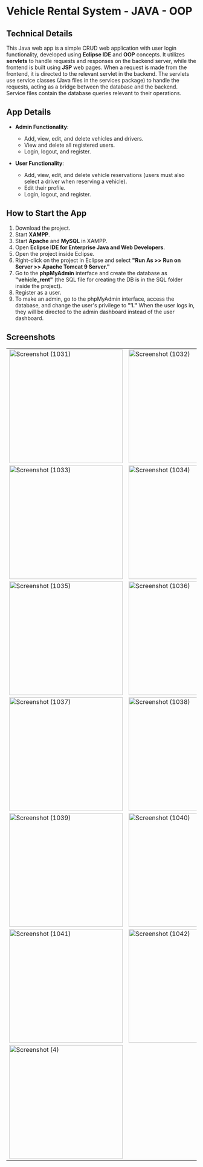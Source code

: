 # Vehicle Rental System - JAVA - OOP

## Technical Details
This Java web app is a simple CRUD web application with user login functionality, developed using **Eclipse IDE** and **OOP** concepts. It utilizes **servlets** to handle requests and responses on the backend server, while the frontend is built using **JSP** web pages. When a request is made from the frontend, it is directed to the relevant servlet in the backend. The servlets use service classes (Java files in the services package) to handle the requests, acting as a bridge between the database and the backend. Service files contain the database queries relevant to their operations.

## App Details
- **Admin Functionality**:
  - Add, view, edit, and delete vehicles and drivers.
  - View and delete all registered users.
  - Login, logout, and register.

- **User Functionality**:
  - Add, view, edit, and delete vehicle reservations (users must also select a driver when reserving a vehicle).
  - Edit their profile.
  - Login, logout, and register.

## How to Start the App
1. Download the project.
2. Start **XAMPP**.
3. Start **Apache** and **MySQL** in XAMPP.
4. Open **Eclipse IDE for Enterprise Java and Web Developers**.
5. Open the project inside Eclipse.
6. Right-click on the project in Eclipse and select **"Run As >> Run on Server >> Apache Tomcat 9 Server."**
7. Go to the **phpMyAdmin** interface and create the database as **"vehicle_rent"** (the SQL file for creating the DB is in the SQL folder inside the project).
8. Register as a user.
9. To make an admin, go to the phpMyAdmin interface, access the database, and change the user's privilege to **"1."** When the user logs in, they will be directed to the admin dashboard instead of the user dashboard.

## Screenshots
<table>
  <tr>
    <td><img src="https://github.com/user-attachments/assets/24569d7b-ea34-451f-8e73-b3dff72ab0d3" alt="Screenshot (1031)" width="300"></td>
    <td><img src="https://github.com/user-attachments/assets/28d400f3-03e9-4d06-8716-a240d06271c2" alt="Screenshot (1032)" width="300"></td>
  </tr>
  <tr>
    <td><img src="https://github.com/user-attachments/assets/3eee2fdb-0ee6-4f4f-9bc8-0442d1f46d83" alt="Screenshot (1033)" width="300"></td>
    <td><img src="https://github.com/user-attachments/assets/65da86f8-2e60-4e72-8d40-71bc5b8fb9fa" alt="Screenshot (1034)" width="300"></td>
  </tr>
  <tr>
    <td><img src="https://github.com/user-attachments/assets/31448311-0ed5-48c0-b209-d1af14d4acfb" alt="Screenshot (1035)" width="300"></td>
    <td><img src="https://github.com/user-attachments/assets/22064790-5a13-41ec-9ded-a098e7a1ebd7" alt="Screenshot (1036)" width="300"></td>
  </tr>
  <tr>
    <td><img src="https://github.com/user-attachments/assets/35ce596c-0fde-4322-9475-8c5a449573d3" alt="Screenshot (1037)" width="300"></td>
    <td><img src="https://github.com/user-attachments/assets/b7ec0bb1-339e-42b2-b232-38f76ed19df8" alt="Screenshot (1038)" width="300"></td>
  </tr>
  <tr>
    <td><img src="https://github.com/user-attachments/assets/719f5fb4-09ae-4964-a66c-55903a66f968" alt="Screenshot (1039)" width="300"></td>
    <td><img src="https://github.com/user-attachments/assets/658cd411-6fbd-41ee-b28a-d26da7124a8c" alt="Screenshot (1040)" width="300"></td>
  </tr>
  <tr>
    <td><img src="https://github.com/user-attachments/assets/ecb0524f-c691-4eb6-bb57-bdd84320aac0" alt="Screenshot (1041)" width="300"></td>
    <td><img src="https://github.com/user-attachments/assets/e3ef6075-3f9b-4a50-945b-0d93c9dc5eeb" alt="Screenshot (1042)" width="300"></td>
  </tr>
  <tr>
    <td><img src="https://github.com/user-attachments/assets/07c44446-6d9e-45cd-9019-19b3f4f84359" alt="Screenshot (4)" width="300"></td>
  </tr>
</table>


